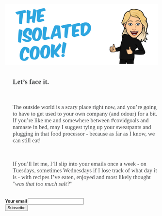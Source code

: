 <div id="mc_embed_signup">

<img id="logo" src="The Isolated Cook Logo2.png" alt="The Isolated Cook Logo">

<link href="//cdn-images.mailchimp.com/embedcode/classic-10_7.css" rel="stylesheet" type="text/css">
<br>
<br>
<p style="margin-left: 25px; font-family: verdana; color: #4b4d4e; font-size: 23px"> <b> Let’s face it. </b>
</p>
<br>
<p style="margin-left: 25px; font-family: verdana; color: #4b4d4e; font-size: 19px"> The outside world is a scary place right now, and you’re going to have to get used to your own company (and odour) for a bit. 
If you’re like me and somewhere between #covidgoals and namaste in bed, may I suggest tying up your sweatpants and plugging in that food processor - because as far as I know, we can still eat! </p>
<br>
<p style="margin-left: 25px; font-family: verdana; color: #4b4d4e; font-size: 19px"> If you’ll let me, I’ll slip into your emails once a week - on Tuesdays, sometimes Wednesdays if I lose track of what day it is - with recipes I’ve eaten, enjoyed and most likely thought <i> "was that too much salt?" </i>
</p>
<br>

<form action="https://gmail.us19.list-manage.com/subscribe/post?u=bb7ef6108c3b581e90cec9e09&amp;id=53f50033ad" method="post" id="mc-embedded-subscribe-form" name="mc-embedded-subscribe-form" class="validate" target="_blank" novalidate>
<div id="mc_embed_signup_scroll">
  <div class="mc-field-group">
	  <label for="mce-EMAIL"> <b>Your email </b> <span class="asterisk"></span></label>
  <input type="email" value="" name="EMAIL" class="required email" id="mce-EMAIL">
</div>
	<div id="mce-responses" class="clear">
		<div class="response" id="mce-error-response" style="display:none"></div>
		<div class="response" id="mce-success-response" style="display:none"></div>
	</div>    <!-- real people should not fill this in and expect good things - do not remove this or risk form bot signups-->
    <div style="position: absolute; left: -5000px;" aria-hidden="true"><input type="text" name="b_bb7ef6108c3b581e90cec9e09_53f50033ad" tabindex="-1" value=""></div>
    <div class="clear"><input type="submit" value="Subscribe" name="Include me" id="mc-embedded-subscribe" class="button"></div>
    </div>
</form>
</div>


